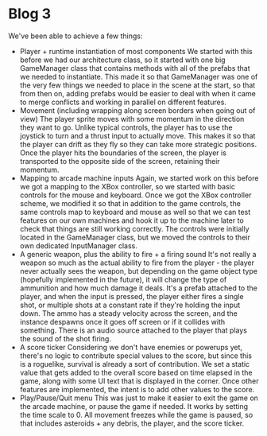 # Blog 3

We've been able to achieve a few things:
- Player + runtime instantiation of most components
    We started with this before we had our architecture class, so it started with one big GameManager class that contains methods with all of the prefabs that we needed to instantiate. This made it so that GameManager was one of the very few things we needed to place in the scene at the start, so that from then on, adding prefabs would be easier to deal with when it came to merge conflicts and working in parallel on different features.
- Movement (including wrapping along screen borders when going out of view)
    The player sprite moves with some momentum in the direction they want to go. Unlike typical controls, the player has to use the joystick to turn and a thrust input to actually move. This makes it so that the player can drift as they fly so they can take more strategic positions. Once the player hits the boundaries of the screen, the player is transported to the opposite side of the screen, retaining their momentum.
- Mapping to arcade machine inputs
    Again, we started work on this before we got a mapping to the XBox controller, so we started with basic controls for the mouse and keyboard. Once we got the XBox controller scheme, we modified it so that in addition to the game controls, the same controls map to keyboard and mouse as well so that we can test features on our own machines and hook it up to the machine later to check that things are still working correctly. The controls were initially located in the GameManager class, but we moved the controls to their own dedicated InputManager class.
- A generic weapon, plus the ability to fire + a firing sound
    It's not really a weapon so much as the actual ability to fire from the player - the player never actually sees the weapon, but depending on the game object type (hopefully implemented in the future), it will change the type of ammunition and how much damage it deals. It's a prefab attached to the player, and when the input is pressed, the player either fires a single shot, or multiple shots at a constant rate if they're holding the input down. The ammo has a steady velocity across the screen, and the instance despawns once it goes off screen or if it collides with something. There is an audio source attached to the player that plays the sound of the shot firing.
- A score ticker
    Considering we don't have enemies or powerups yet, there's no logic to contribute special values to the score, but since this is a roguelike, survival is already a sort of contribution. We set a static value that gets added to the overall score based on time elapsed in the game, along with some UI text that is displayed in the corner. Once other features are implemented, the intent is to add other values to the score.
- Play/Pause/Quit menu
    This was just to make it easier to exit the game on the arcade machine, or pause the game if needed. It works by setting the time scale to 0. All movement freezes while the game is paused, so that includes asteroids + any debris, the player, and the score ticker.